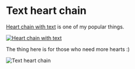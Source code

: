 # Text heart chain

[Heart chain with text](https://www.thingiverse.com/thing:1504859) is one of my popular things. 

[![Heart chain with text](http://thingiverse-production-new.s3.amazonaws.com/renders/93/1d/98/58/c8/638fe0c96a7120b217fdcbf471547cf1_preview_featured.jpg)](https://www.thingiverse.com/thing:1504859)

The thing here is for those who need more hearts :) 

![Text heart chain](http://thingiverse-production-new.s3.amazonaws.com/renders/5e/ff/b5/16/82/90949c92b4eb2560ec6da83b5de9aa57_preview_featured.jpg)